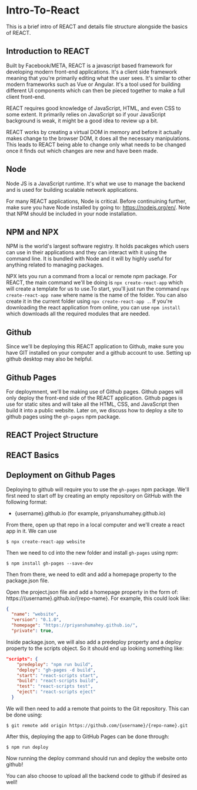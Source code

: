 # Intro-To-React
 
This is a brief intro of REACT and details file structure alongside the basics of REACT.


## Introduction to REACT

Built by Facebook/META, REACT is a javascript based framework for developing modern front-end applications. It's a client side framework meaning that you're primarily editing what the user sees. It's similar to other modern frameworks such as Vue or Angular. It's a tool used for building different UI components which can then be pieced together to make a full client front-end.

REACT requires good knowledge of JavaScript, HTML, and even CSS to some extent. It primarily relies on JavaScript so if your JavaScript background is weak, it might be a good idea to review up a bit.

REACT works by creating a virtual DOM in memory and before it actually makes change to the browser DOM, it does all the necessary manipulations. This leads to REACT being able to change only what needs to be changed once it finds out which changes are new and have been made.

## Node

Node JS is a JavaScript runtime. It's what we use to manage the backend and is used for building scalable network applications. 

For many REACT applications, Node is critical. Before continuining further, make sure you have Node installed by going to: https://nodejs.org/en/. Note that NPM should be included in your node installation. 

## NPM and NPX

NPM is the world's largest software registry. It holds pacakges which users can use in their applications and they can interact with it using the command line. It is bundled with Node and it will by highly useful for anything related to managing packages.

NPX lets you run a command from a local or remote npm package. For REACT, the main command we'll be doing is `npx create-react-app` which will create a template for us to use.To start, you'll just run the command `npx create-react-app name` where name is the name of the folder. You can also create it in the current folder using `npx create-react-app .`. If you're downloading the react application from online, you can use `npm install` which downloads all the required modules that are needed.

## Github
Since we'll be deploying this REACT application to Github, make sure you have GIT installed on your computer and a github account to use. Setting up github desktop may also be helpful.

## Github Pages
For deploymnent, we'll be making use of Github pages. Github pages will only deploy the front-end side of the REACT application. Github pages is use for static sites and will take all the HTML, CSS, and JavaScript then build it into a public website. Later on, we discuss how to deploy a site to github pages using the `gh-pages` npm package.

## REACT Project Structure



## REACT Basics


## Deployment on Github Pages

Deploying to github will require you to use the `gh-pages` npm package. We'll first need to start off by creating an empty repository on GitHub with the following format:
- {username}.github.io (for example, priyanshumahey.github.io)

From there, open up that repo in a local computer and we'll create a react app in it. We can use 
``` shell
$ npx create-react-app website
```
Then we need to cd into the new folder and install `gh-pages` using npm:
``` shell
$ npm install gh-pages --save-dev
```

Then from there, we need to edit and add a homepage property to the package.json file.

Open the project.json file and add a homepage property in the form of:
https://{username}.github.io/{repo-name}. For example, this could look like:
``` JSON
{
  "name": "website",
  "version": "0.1.0",
  "homepage": "https://priyanshumahey.github.io/",
  "private": true,
```
Inside package.json, we will also add a predeploy property and a deploy property to the scripts object. So it should end up looking something like:
``` JSON
"scripts": {
    "predeploy": "npm run build",
    "deploy": "gh-pages -d build",
    "start": "react-scripts start",
    "build": "react-scripts build",
    "test": "react-scripts test",
    "eject": "react-scripts eject"
  }
```

We will then need to add a remote that points to the Git repository. This can be done using:
``` shell
$ git remote add origin https://github.com/{username}/{repo-name}.git
```
After this, deploying the app to GitHub Pages can be done through:
``` shell
$ npm run deploy
```
Now running the deploy command should run and deploy the website onto github!

You can also choose to upload all the backend code to github if desired as well!
